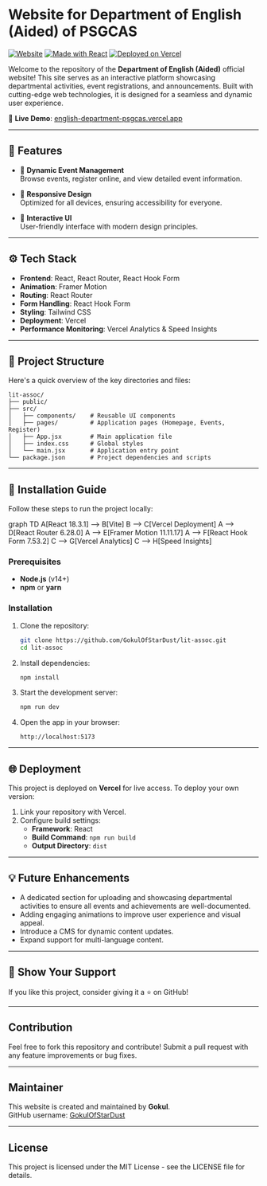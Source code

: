 # Website for Department of English (Aided) of PSGCAS 

[![Website](https://img.shields.io/website?down_color=red&down_message=offline&up_color=green&up_message=online&url=https%3A%2F%2Fenglish-department-psgcas.vercel.app)](https://english-department-psgcas.vercel.app)
[![Made with React](https://img.shields.io/badge/Made%20with-React-blue)](https://reactjs.org/)
[![Deployed on Vercel](https://img.shields.io/badge/Deployed%20on-Vercel-black)](https://vercel.com)

Welcome to the repository of the **Department of English (Aided)** official website! This site serves as an interactive platform showcasing departmental activities, event registrations, and announcements. Built with cutting-edge web technologies, it is designed for a seamless and dynamic user experience.

🔗 **Live Demo**: [english-department-psgcas.vercel.app](https://english-department-psgcas.vercel.app)

---

## 🎯 Features

- 🏫 **Dynamic Event Management**  
  Browse events, register online, and view detailed event information.

- 🎨 **Responsive Design**  
  Optimized for all devices, ensuring accessibility for everyone.

- 🚀 **Interactive UI**  
  User-friendly interface with modern design principles.

---

## ⚙️ Tech Stack

- **Frontend**: React, React Router, React Hook Form
- **Animation**: Framer Motion
- **Routing**: React Router
- **Form Handling**: React Hook Form
- **Styling**: Tailwind CSS
- **Deployment**: Vercel
- **Performance Monitoring**: Vercel Analytics & Speed Insights

---

## 📂 Project Structure

Here's a quick overview of the key directories and files:

```plaintext
lit-assoc/
├── public/
├── src/
│   ├── components/    # Reusable UI components
│   ├── pages/         # Application pages (Homepage, Events, Register)
│   ├── App.jsx        # Main application file
│   ├── index.css      # Global styles
│   └── main.jsx       # Application entry point
└── package.json       # Project dependencies and scripts
```

---

## 🚀 Installation Guide

Follow these steps to run the project locally:

graph TD
    A[React 18.3.1] --> B[Vite]
    B --> C[Vercel Deployment]
    A --> D[React Router 6.28.0]
    A --> E[Framer Motion 11.11.17]
    A --> F[React Hook Form 7.53.2]
    C --> G[Vercel Analytics]
    C --> H[Speed Insights]

### Prerequisites

- **Node.js** (v14+)
- **npm** or **yarn**

### Installation

1. Clone the repository:

   ```bash
   git clone https://github.com/GokulOfStarDust/lit-assoc.git
   cd lit-assoc
   ```

2. Install dependencies:

   ```bash
   npm install
   ```

3. Start the development server:

   ```bash
   npm run dev
   ```

4. Open the app in your browser:
   ```plaintext
   http://localhost:5173
   ```

---

## 🌐 Deployment

This project is deployed on **Vercel** for live access. To deploy your own version:

1. Link your repository with Vercel.
2. Configure build settings:
   - **Framework**: React
   - **Build Command**: `npm run build`
   - **Output Directory**: `dist`

---

## 💡 Future Enhancements

- A dedicated section for uploading and showcasing departmental activities to ensure all events and achievements are well-documented.
- Adding engaging animations to improve user experience and visual appeal.
- Introduce a CMS for dynamic content updates.
- Expand support for multi-language content.

---

## 🖤 Show Your Support

If you like this project, consider giving it a ⭐️ on GitHub!

---

## Contribution

Feel free to fork this repository and contribute! Submit a pull request with any feature improvements or bug fixes.

---

## Maintainer

This website is created and maintained by **Gokul**.  
GitHub username: [GokulOfStarDust](https://github.com/GokulOfStarDust)

---

## License

This project is licensed under the MIT License - see the LICENSE file for details.
